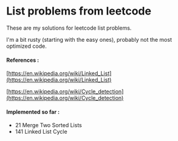 # List problems from leetcode

These are my solutions for leetcode list problems.

I'm a bit rusty (starting with the easy ones), probably not the most optimized code.

#### References :
[https://en.wikipedia.org/wiki/Linked_List](https://en.wikipedia.org/wiki/Linked_List)

[https://en.wikipedia.org/wiki/Cycle_detection](https://en.wikipedia.org/wiki/Cycle_detection)
#### Implemented so far :
- 21 Merge Two Sorted Lists
- 141 Linked List Cycle
